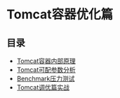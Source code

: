 # Tomcat容器优化篇

## 目录

* [Tomcat容器内部原理](/webrong-qi-you-hua/tomcatrong-qi-you-hua-pian/tomcatrong-qi-nei-bu-yuan-li.md) 
* [Tomcat可配参数分析](/webrong-qi-you-hua/tomcatrong-qi-you-hua-pian/tomcatke-pei-can-shu-fen-xi.md) 
* [Benchmark压力测试](/webrong-qi-you-hua/tomcatrong-qi-you-hua-pian/benchmarkya-li-ce-shi.md) 
* [Tomcat调优篇实战](/webrong-qi-you-hua/tomcatrong-qi-you-hua-pian/tomcatdiao-you-pian.md)



